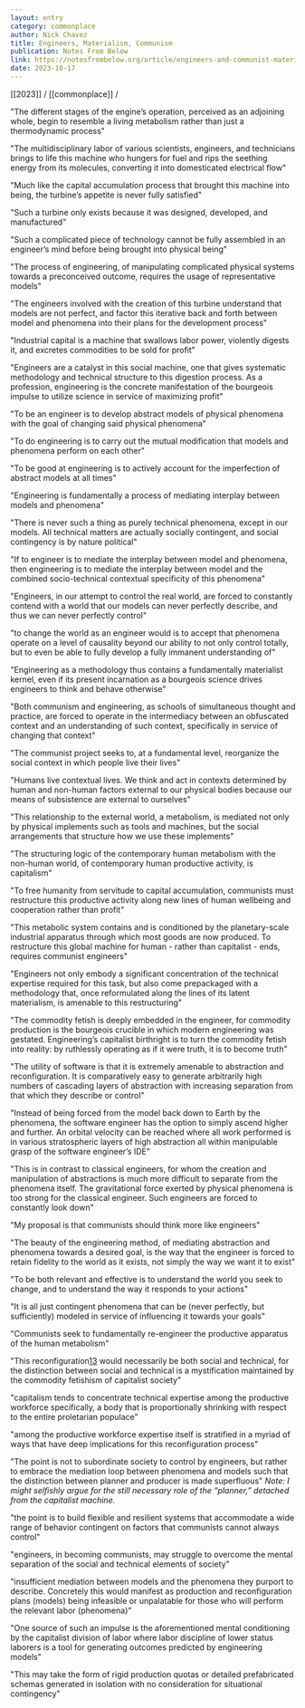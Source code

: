 ```yaml
---
layout: entry
category: commonplace
author: Nick Chavez
title: Engineers, Materialism, Communism
publication: Notes From Below
link: https://notesfrombelow.org/article/engineers-and-communist-materialism
date: 2023-10-17
---
```


[[2023]] / [[commonplace]] / 

"The different stages of the engine’s operation, perceived as an adjoining whole, begin to resemble a living metabolism rather than just a thermodynamic process"

"The multidisciplinary labor of various scientists, engineers, and technicians brings to life this machine who hungers for fuel and rips the seething energy from its molecules, converting it into domesticated electrical flow"

"Much like the capital accumulation process that brought this machine into being, the turbine’s appetite is never fully satisfied"

"Such a turbine only exists because it was designed, developed, and manufactured"

"Such a complicated piece of technology cannot be fully assembled in an engineer’s mind before being brought into physical being"

"The process of engineering, of manipulating complicated physical systems towards a preconceived outcome, requires the usage of representative models"

"The engineers involved with the creation of this turbine understand that models are not perfect, and factor this iterative back and forth between model and phenomena into their plans for the development process"

"Industrial capital is a machine that swallows labor power, violently digests it, and excretes commodities to be sold for profit"

"Engineers are a catalyst in this social machine, one that gives systematic methodology and technical structure to this digestion process. As a profession, engineering is the concrete manifestation of the bourgeois impulse to utilize science in service of maximizing profit"

"To be an engineer is to develop abstract models of physical phenomena with the goal of changing said physical phenomena"

"To do engineering is to carry out the mutual modification that models and phenomena perform on each other"

"To be good at engineering is to actively account for the imperfection of abstract models at all times"

"Engineering is fundamentally a process of mediating interplay between models and phenomena"

"There is never such a thing as purely technical phenomena, except in our models. All technical matters are actually socially contingent, and social contingency is by nature political"

"If to engineer is to mediate the interplay between model and phenomena, then engineering is to mediate the interplay between model and the combined socio-technical contextual specificity of this phenomena"

"Engineers, in our attempt to control the real world, are forced to constantly contend with a world that our models can never perfectly describe, and thus we can never perfectly control"

"to change the world as an engineer would is to accept that phenomena operate on a level of causality beyond our ability to not only control totally, but to even be able to fully develop a fully immanent understanding of"

"Engineering as a methodology thus contains a fundamentally materialist kernel, even if its present incarnation as a bourgeois science drives engineers to think and behave otherwise"

"Both communism and engineering, as schools of simultaneous thought and practice, are forced to operate in the intermediacy between an obfuscated context and an understanding of such context, specifically in service of changing that context"

"The communist project seeks to, at a fundamental level, reorganize the social context in which people live their lives"

"Humans live contextual lives. We think and act in contexts determined by human and non-human factors external to our physical bodies because our means of subsistence are external to ourselves"

"This relationship to the external world, a metabolism, is mediated not only by physical implements such as tools and machines, but the social arrangements that structure how we use these implements"

"The structuring logic of the contemporary human metabolism with the non-human world, of contemporary human productive activity, is capitalism"

"To free humanity from servitude to capital accumulation, communists must restructure this productive activity along new lines of human wellbeing and cooperation rather than profit"

"This metabolic system contains and is conditioned by the planetary-scale industrial apparatus through which most goods are now produced. To restructure this global machine for human - rather than capitalist - ends, requires communist engineers"

"Engineers not only embody a significant concentration of the technical expertise required for this task, but also come prepackaged with a methodology that, once reformulated along the lines of its latent materialism, is amenable to this restructuring"

"The commodity fetish is deeply embedded in the engineer, for commodity production is the bourgeois crucible in which modern engineering was gestated. Engineering’s capitalist birthright is to turn the commodity fetish into reality: by ruthlessly operating as if it were truth, it is to become truth"

"The utility of software is that it is extremely amenable to abstraction and reconfiguration. It is comparatively easy to generate arbitrarily high numbers of cascading layers of abstraction with increasing separation from that which they describe or control"

"Instead of being forced from the model back down to Earth by the phenomena, the software engineer has the option to simply ascend higher and further. An orbital velocity can be reached where all work performed is in various stratospheric layers of high abstraction all within manipulable grasp of the software engineer’s IDE"

"This is in contrast to classical engineers, for whom the creation and manipulation of abstractions is much more difficult to separate from the phenomena itself. The gravitational force exerted by physical phenomena is too strong for the classical engineer. Such engineers are forced to constantly look down"

"My proposal is that communists should think more like engineers"

"The beauty of the engineering method, of mediating abstraction and phenomena towards a desired goal, is the way that the engineer is forced to retain fidelity to the world as it exists, not simply the way we want it to exist"

"To be both relevant and effective is to understand the world you seek to change, and to understand the way it responds to your actions"

"It is all just contingent phenomena that can be (never perfectly, but sufficiently) modeled in service of influencing it towards your goals"

"Communists seek to fundamentally re-engineer the productive apparatus of the human metabolism"

"This reconfiguration[13](https://notesfrombelow.org/article/engineers-and-communist-materialism#fn:13) would necessarily be both social and technical, for the distinction between social and technical is a mystification maintained by the commodity fetishism of capitalist society"

"capitalism tends to concentrate technical expertise among the productive workforce specifically, a body that is proportionally shrinking with respect to the entire proletarian populace"

"among the productive workforce expertise itself is stratified in a myriad of ways that have deep implications for this reconfiguration process"

"The point is not to subordinate society to control by engineers, but rather to embrace the mediation loop between phenomena and models such that the distinction between planner and producer is made superfluous"
*Note: I might selfishly argue for the still necessary role of the “planner,” detached from the capitalist machine.*


"the point is to build flexible and resilient systems that accommodate a wide range of behavior contingent on factors that communists cannot always control"

"engineers, in becoming communists, may struggle to overcome the mental separation of the social and technical elements of society"

"insufficient mediation between models and the phenomena they purport to describe. Concretely this would manifest as production and reconfiguration plans (models) being infeasible or unpalatable for those who will perform the relevant labor (phenomena)"

"One source of such an impulse is the aforementioned mental conditioning by the capitalist division of labor where labor discipline of lower status laborers is a tool for generating outcomes predicted by engineering models"

"This may take the form of rigid production quotas or detailed prefabricated schemas generated in isolation with no consideration for situational contingency"
